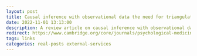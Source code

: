 ```yaml
---
layout: post
title: Causal inference with observational data the need for triangulation of evidence
date: 2022-11-01 13:13:00
description: A review article on causal inference with observational data
redirect: https://www.cambridge.org/core/journals/psychological-medicine/article/causal-inference-with-observational-data-the-need-for-triangulation-of-evidence/AF5F7918753DF50F26B1D49561F0DF83
tags: links
categories: real-posts external-services
---
```



